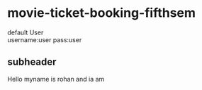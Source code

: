 # movie-ticket-booking-fifthsem


default User    
username:user
pass:user

## subheader
Hello
myname is rohan and ia am

